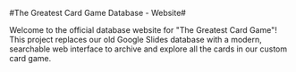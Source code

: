 #The Greatest Card Game Database - Website#

Welcome to the official database website for "The Greatest Card Game"! This project replaces our old Google Slides database with a modern, searchable web interface to archive and explore all the cards in our custom card game.
